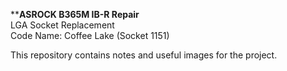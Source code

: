 ****ASROCK B365M IB-R Repair** <br />
LGA Socket Replacement <br />
Code Name: Coffee Lake (Socket 1151)

This repository contains notes and useful images for the project. 
